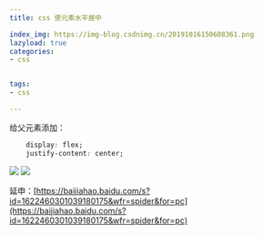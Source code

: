 ```yaml
---
title: css 使元素水平居中

index_img: https://img-blog.csdnimg.cn/20191016150608361.png
lazyload: true
categories:
- css


tags:
- css

---
```




给父元素添加：

```css
	display: flex;
	justify-content: center;
```

![](https://img-blog.csdnimg.cn/20191016150408486.png)
![](https://img-blog.csdnimg.cn/20191016150608361.png)

延申：[https://baijiahao.baidu.com/s?id=1622460301039180175&wfr=spider&for=pc](https://baijiahao.baidu.com/s?id=1622460301039180175&wfr=spider&for=pc)


